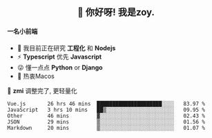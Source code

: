 <h2 align="center">👋 你好呀! 我是zoy.</h2>

#### 一名小前端

- 🌱 我目前正在研究 **工程化** 和 **Nodejs**
- ⚡ **Typescript** 优先 **Javascript**
- 😜 懂一点点 **Python** or **Django**
- 🚀 热衷Macos

🌟 **zmi** 调整完了, 更轻量化




<!--
**l-zoy/l-zoy** is a ✨ _special_ ✨ repository because its `README.md` (this file) appears on your GitHub profile.

Here are some ideas to get you started:

- 🔭 I’m currently working on ...
- 🌱 I’m currently learning ...
- 👯 I’m looking to collaborate on ...
- 🤔 I’m looking for help with ...
- 💬 Ask me about ...
- 📫 How to reach me: ...
- 😄 Pronouns: ...
- ⚡ Fun fact: ...
-->

<!--START_SECTION:waka-->
```text
Vue.js       26 hrs 46 mins  █████████████████████░░░░   83.97 % 
JavaScript   3 hrs 10 mins   ██▒░░░░░░░░░░░░░░░░░░░░░░   09.95 % 
Other        46 mins         ▓░░░░░░░░░░░░░░░░░░░░░░░░   02.43 % 
JSON         29 mins         ▒░░░░░░░░░░░░░░░░░░░░░░░░   01.56 % 
Markdown     20 mins         ▒░░░░░░░░░░░░░░░░░░░░░░░░   01.07 % 
```
<!--END_SECTION:waka-->
